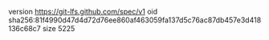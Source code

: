 version https://git-lfs.github.com/spec/v1
oid sha256:81f4990d47d4d72d76ee860af463059fa137d5c76ac87db457e3d418136c68c7
size 5225
